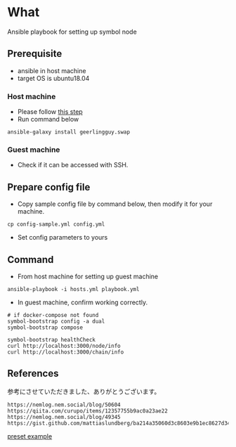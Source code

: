 # What
Ansible playbook for setting up symbol node

## Prerequisite
- ansible in host machine
- target OS is ubuntu18.04

### Host machine
- Please follow [this step](https://docs.ansible.com/ansible/latest/installation_guide/intro_installation.html)
- Run command below 

```
ansible-galaxy install geerlingguy.swap
```

### Guest machine
- Check if it can be accessed with SSH.

## Prepare config file 
- Copy sample config file by command below, then modify it for your machine.

```
cp config-sample.yml config.yml
```

- Set config parameters to yours

## Command

- From host machine for setting up guest machine

```
ansible-playbook -i hosts.yml playbook.yml
```

- In guest machine, confirm working correctly.

```
# if docker-compose not found
symbol-bootstrap config -a dual
symbol-bootstrap compose

symbol-bootstrap healthCheck
curl http://localhost:3000/node/info
curl http://localhost:3000/chain/info
```
 
## References 

参考にさせていただきました、ありがとうございます。

```
https://nemlog.nem.social/blog/50604
https://qiita.com/curupo/items/12357755b9ac0a23ae22
https://nemlog.nem.social/blog/49345
https://gist.github.com/mattiaslundberg/ba214a35060d3c8603e9b1ec8627d349
```

[preset example](https://github.com/nemtech/symbol-bootstrap/blob/main/docs/presetGuides.md)
